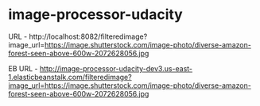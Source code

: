# image-processor-udacity


URL - http://localhost:8082/filteredimage?image_url=https://image.shutterstock.com/image-photo/diverse-amazon-forest-seen-above-600w-2072628056.jpg

EB URL - http://image-processor-udacity-dev3.us-east-1.elasticbeanstalk.com/filteredimage?image_url=https://image.shutterstock.com/image-photo/diverse-amazon-forest-seen-above-600w-2072628056.jpg
